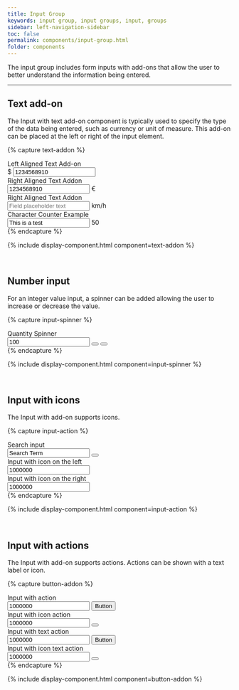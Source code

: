 ```yaml
---
title: Input Group
keywords: input group, input groups, input, groups
sidebar: left-navigation-sidebar
toc: false
permalink: components/input-group.html
folder: components
---
```


The input group includes form inputs with add-ons that allow the user to better understand the information being entered.

<hr/>

## Text add-on

The Input with text add-on component is typically used to specify the type of the data being entered, such as currency or unit of measure. This add-on can be placed at the left or right of the input element.

{% capture text-addon %}
<div class="fd-form__group">
    <div class="fd-form__item">
        <label class="fd-form__label" for="">Left Aligned Text Add-on</label>
        <div class="fd-input-group fd-input-group--before">
            <span class="fd-input-group__addon fd-input-group__addon--before">$</span>
            <input class="" type="text" id="" name="" value="1234568910 ">
        </div>
    </div>
</div>

<div class="fd-form__group">
    <div class="fd-form__item">
        <label class="fd-form__label" for="">Right Aligned Text Addon</label>
        <div class="fd-input-group fd-input-group--after">
            <input class="" type="text" id="" name="" value="1234568910 ">
            <span class="fd-input-group__addon fd-input-group__addon--after">€</span>
        </div>
    </div>
</div>

<div class="fd-form__group">
    <div class="fd-form__item">
        <label class="fd-form__label" for="">Right Aligned Text Addon</label>
        <div class="fd-input-group fd-input-group--after">
            <input class="" type="text" id="" name="" value="" placeholder="Field placeholder text">
            <span class="fd-input-group__addon fd-input-group__addon--after">km/h</span>
        </div>
    </div>
</div>

<div class="fd-form__group">
    <div class="fd-form__item">
        <label class="fd-form__label" for="">Character Counter Example</label>
        <div class="fd-input-group fd-input-group--after">
            <input class="" type="text" id="" name="" value="This is a test">
            <span class="fd-input-group__addon fd-input-group__addon--after">50</span>
        </div>
    </div>
</div>
{% endcapture %}

{% include display-component.html component=text-addon %}

<br />

## Number input

For an integer value input, a spinner can be added allowing the user to increase or decrease the value.

{% capture input-spinner %}
<div class="fd-form__group">
    <div class="fd-form__item">
        <label class="fd-form__label" for="">Quantity Spinner</label>
        <div class="fd-input-group fd-input-group--after">
            <input class="" type="number" id="spinner-1" name="" value="100" />
            <span class="fd-input-group__addon fd-input-group__addon--button fd-input-group__addon--after">
                <button class="fd-input-group__button fd-input-group__button--step-up sap-icon--slim-arrow-up" aria-label="Step up" onclick="document.getElementById('spinner-1').stepUp();"></button>
                <button class="fd-input-group__button fd-input-group__button--step-down sap-icon--slim-arrow-down" aria-label="Step down" onclick="document.getElementById('spinner-1').stepDown();"></button>
            </span>
        </div>
    </div>
</div>
{% endcapture %}

{% include display-component.html component=input-spinner %}

<br/>

## Input with icons

The Input with add-on supports icons.

{% capture input-action %}
<div class="fd-form__group">
    <div class="fd-form__item">
        <label class="fd-form__label" for="">Search input</label>
        <div class="fd-input-group">
            <input class="" type="search" id="search-1" name="" value="Search Term" placeholder="Enter Term..">
            <span class="fd-input-group__addon fd-input-group__addon--button">
                <button class="fd-input-group__button fd-input-group__button--clear" aria-label="Clear" onclick="document.getElementById('search-1').value = '';"></button>
            </span>
        </div>
    </div>
</div>

<div class="fd-form__group">
    <div class="fd-form__item">
        <label class="fd-form__label" for="">Input with icon on the left</label>
        <div class="fd-input-group fd-input-group--before">
            <span class="fd-input-group__addon fd-input-group__addon--before">
                <span class="sap-icon--globe" role="presentation"></span>
            </span>
            <input class="" type="text" id="" name="" value="1000000">
        </div>
    </div>
</div>

<div class="fd-form__group">
    <div class="fd-form__item">
        <label class="fd-form__label" for="">Input with icon on the right</label>
        <div class="fd-input-group fd-input-group--after">
            <input class="" type="text" id="" name="" value="1000000">
            <span class="fd-input-group__addon fd-input-group__addon--after">
                <span class="sap-icon--hide" role="presentation"></span>
            </span>
        </div>
    </div>
</div>
{% endcapture %}

{% include display-component.html component=input-action %}

<br>

## Input with actions

The Input with add-on supports actions. Actions can be shown with a text label or icon.

{% capture button-addon %}
<div class="fd-form__group">
    <div class="fd-form__item">
        <label class="fd-form__label" for="">Input with action</label>
        <div class="fd-input-group fd-input-group--after">
            <input class="" type="text" id="" name="" value="1000000">
            <span class="fd-input-group__addon fd-input-group__addon--button fd-input-group__addon--after">
                <button class="fd-button--secondary">
                    Button
                </button>
            </span>
        </div>
    </div>
</div>

<div class="fd-form__group">
    <div class="fd-form__item">
        <label class="fd-form__label" for="">Input with icon action</label>
        <div class="fd-input-group fd-input-group--after">
            <input class="" type="text" id="" name="" value="1000000">
            <span class="fd-input-group__addon fd-input-group__addon--button fd-input-group__addon--after">
                <button class="fd-button--icon fd-button--secondary sap-icon--navigation-down-arrow"></button>
            </span>
        </div>
    </div>
</div>

<div class="fd-form__group">
    <div class="fd-form__item">
        <label class="fd-form__label" for="">Input with text action</label>
        <div class="fd-input-group fd-input-group--after">
            <input class="" type="text" id="" name="" value="1000000">
            <span class="fd-input-group__addon fd-input-group__addon--button fd-input-group__addon--after">
                <button class="fd-button--secondary">
                    Button
                </button>
            </span>
        </div>
    </div>
</div>

<div class="fd-form__group">
    <div class="fd-form__item">
        <label class="fd-form__label" for="">Input with icon text action</label>
        <div class="fd-input-group fd-input-group--after">
            <input class="" type="text" id="" name="" value="1000000">
            <span class="fd-input-group__addon fd-input-group__addon--button fd-input-group__addon--after">
                <button class="fd-button--icon fd-button--secondary sap-icon--navigation-down-arrow"></button>
            </span>
        </div>
    </div>
</div>
{% endcapture %}

{% include display-component.html component=button-addon %}

<br>
